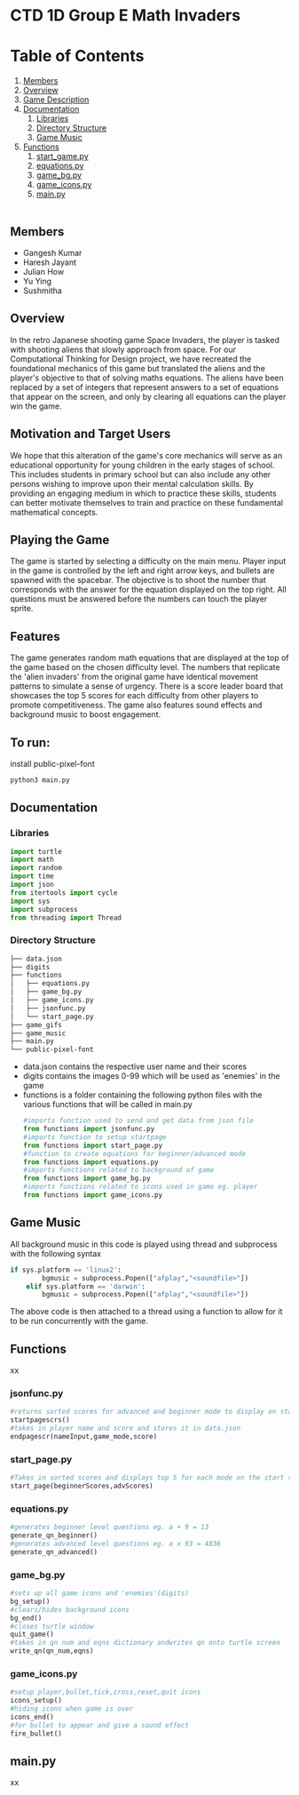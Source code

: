 # CTD 1D Group E Math Invaders

# Table of Contents

1. [Members](#members)
2. [Overview](#overview)
3. [Game Description](#overview)
4. [Documentation](#documentation)
   1. [Libraries](#libraries)
   2. [Directory Structure](#directory-structure)
   3. [Game Music](#game-music)
5. [Functions](#functions)
   1. [start_game.py](#start_pagepy)
   2. [equations.py](#equationspy)
   3. [game_bg.py](#game_bgpy)
   4. [game_icons.py](#game_iconspy)
   5. [main.py](#mainpy)
      <br/>
      <br/>

## Members

- Gangesh Kumar
- Haresh Jayant
- Julian How
- Yu Ying
- Sushmitha

## Overview

In the retro Japanese shooting game Space Invaders, the player is tasked with shooting aliens that slowly approach from space.
For our Computational Thinking for Design project, we have recreated the foundational mechanics of this game but translated the aliens and the player's objective to that of solving maths equations.
The aliens have been replaced by a set of integers that represent answers to a set of equations that appear on the screen, and only by clearing all equations can the player win the game.

## Motivation and Target Users

We hope that this alteration of the game's core mechanics will serve as an educational opportunity for young children in the early stages of school.
This includes students in primary school but can also include any other persons wishing to improve upon their mental calculation skills.
By providing an engaging medium in which to practice these skills, students can better motivate themselves to train and practice on these fundamental mathematical concepts.

## Playing the Game

The game is started by selecting a difficulty on the main menu.
Player input in the game is controlled by the left and right arrow keys, and bullets are spawned with the spacebar.
The objective is to shoot the number that corresponds with the answer for the equation displayed on the top right.
All questions must be answered before the numbers can touch the player sprite.

## Features

The game generates random math equations that are displayed at the top of the game based on the chosen difficulty level.
The numbers that replicate the 'alien invaders' from the original game have identical movement patterns to simulate a sense of urgency.
There is a score leader board that showcases the top 5 scores for each difficulty from other players to promote competitiveness.
The game also features sound effects and background music to boost engagement.

## To run:

install public-pixel-font

```bash
python3 main.py
```

## Documentation

### Libraries

```python
import turtle
import math
import random
import time
import json
from itertools import cycle
import sys
import subprocess
from threading import Thread
```

### Directory Structure

```bash
├── data.json
├── digits
├── functions
│   ├── equations.py
│   ├── game_bg.py
│   ├── game_icons.py
│   ├── jsonfunc.py
│   └── start_page.py
├── game_gifs
├── game_music
├── main.py
└── public-pixel-font
```

- data.json contains the respective user name and their scores
- digits contains the images 0-99 which will be used as 'enemies' in the game
- functions is a folder containing the following python files with the various functions that will be called in main.py
  ```python
  #imports function used to send and get data from json file
  from functions import jsonfunc.py
  #imports function to setup startpage
  from functions import start_page.py
  #function to create equations for beginner/advanced mode
  from functions import equations.py
  #imports functions related to background of game
  from functions import game_bg.py
  #imports functions related to icons used in game eg. player
  from functions import game_icons.py
  ```

## Game Music

All background music in this code is played using thread and subprocess with the following syntax

```python
if sys.platform == 'linux2':
        bgmusic = subprocess.Popen(["afplay","<soundfile>"])
    elif sys.platform == 'darwin':
        bgmusic = subprocess.Popen(["afplay","<soundfile>"])
```

The above code is then attached to a thread using a function to allow for it to be run concurrently with the game.

## Functions

xx
<br/>

### jsonfunc.py

```python
#returns sorted scores for advanced and beginner mode to display on startpage
startpagescrs()
#takes in player name and score and stores it in data.json
endpagescr(nameInput,game_mode,score)
```

### start_page.py

```python
#Takes in sorted scores and displays top 5 for each mode on the start screen of game followed by respective icons. together with start page background and icons as turtle objects. Background music for start screen is played here
start_page(beginnerScores,advScores)
```

### equations.py

```python
#generates beginner level questions eg. a + 9 = 13
generate_qn_beginner()
#generates advanced level questions eg. a x 93 = 4836
generate_qn_advanced()
```

### game_bg.py

```python
#sets up all game icons and 'enemies'(digits)
bg_setup()
#clears/hides background icons
bg_end()
#closes turtle window
quit_game()
#takes in qn num and eqns dictionary andwrites qn onto turtle screen
write_qn(qn_num,eqns)
```

### game_icons.py

```python
#setup player,bullet,tick,cross,reset,quit icons
icons_setup()
#hiding icons when game is over
icons_end()
#for bullet to appear and give a sound effect
fire_bullet()
```

## main.py

xx
